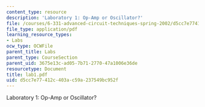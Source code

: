 ```yaml
---
content_type: resource
description: 'Laboratory 1: Op-Amp or Oscillator?'
file: /courses/6-331-advanced-circuit-techniques-spring-2002/d5cc7e77412c403ac59a237549bc952f_lab1.pdf
file_type: application/pdf
learning_resource_types:
- Labs
ocw_type: OCWFile
parent_title: Labs
parent_type: CourseSection
parent_uid: 3675e13c-ad05-7b71-2770-47a1006e36de
resourcetype: Document
title: lab1.pdf
uid: d5cc7e77-412c-403a-c59a-237549bc952f
---
```

Laboratory 1: Op-Amp or Oscillator?

